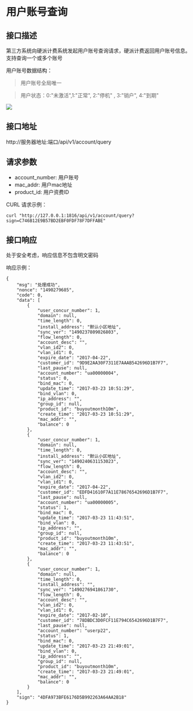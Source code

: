 # 用户账号查询

## 接口描述

第三方系统向硬派计费系统发起用户账号查询请求，硬派计费返回用户账号信息。支持查询一个或多个账号

用户账号数据结构：

> 用户账号全局唯一

> 用户状态：0:"未激活",1:"正常", 2:"停机" , 3:"销户", 4:"到期"

![](http://qnstatic.toughcloud.net/toughee-account-db.png)

## 接口地址

http://服务器地址:端口/api/v1/account/query

## 请求参数

- account_number: 用户账号
- mac_addr: 用户mac地址
- product_id: 用户资费ID

CURL 请求示例：

    curl "http://127.0.0.1:1816/api/v1/account/query?sign=C746B12E9B57BD2EBF0FDF78F7DFFABE"

## 接口响应

处于安全考虑，响应信息不包含明文密码

响应示例：


    {
        "msg": "处理成功",
        "nonce": "1490279685",
        "code": 0,
        "data": [
            {
                "user_concur_number": 1,
                "domain": null,
                "time_length": 0,
                "install_address": "默认小区地址",
                "sync_ver": "1490237809026803",
                "flow_length": 0,
                "account_desc": "",
                "vlan_id2": 0,
                "vlan_id1": 0,
                "expire_date": "2017-04-22",
                "customer_id": "9D9E2AA30F7311E7AAAB542696D1B7F7",
                "last_pause": null,
                "account_number": "ua00000004",
                "status": 0,
                "bind_mac": 0,
                "update_time": "2017-03-23 10:51:29",
                "bind_vlan": 0,
                "ip_address": "",
                "group_id": null,
                "product_id": "buyoutmonth10m",
                "create_time": "2017-03-23 10:51:29",
                "mac_addr": "",
                "balance": 0
            },
            {
                "user_concur_number": 1,
                "domain": null,
                "time_length": 0,
                "install_address": "默认小区地址",
                "sync_ver": "1490240631153023",
                "flow_length": 0,
                "account_desc": "",
                "vlan_id2": 0,
                "vlan_id1": 0,
                "expire_date": "2017-04-22",
                "customer_id": "EDFD41610F7A11E78676542696D1B7F7",
                "last_pause": null,
                "account_number": "ua00000005",
                "status": 1,
                "bind_mac": 0,
                "update_time": "2017-03-23 11:43:51",
                "bind_vlan": 0,
                "ip_address": "",
                "group_id": null,
                "product_id": "buyoutmonth10m",
                "create_time": "2017-03-23 11:43:51",
                "mac_addr": "",
                "balance": 0
            },
            {
                "user_concur_number": 1,
                "domain": null,
                "time_length": 0,
                "install_address": "",
                "sync_ver": "1490276941861730",
                "flow_length": 0,
                "account_desc": "",
                "vlan_id2": 0,
                "vlan_id1": 0,
                "expire_date": "2017-02-10",
                "customer_id": "78DBDC3D0FCF11E794C6542696D1B7F7",
                "last_pause": null,
                "account_number": "userp22",
                "status": 1,
                "bind_mac": 0,
                "update_time": "2017-03-23 21:49:01",
                "bind_vlan": 0,
                "ip_address": "",
                "group_id": null,
                "product_id": "buyoutmonth10m",
                "create_time": "2017-03-23 21:49:01",
                "mac_addr": "",
                "balance": 0
            }
        ],
        "sign": "4DFA973BFE6176D5B992263A64AA2B18"
    }
